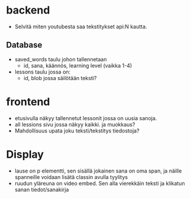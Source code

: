 # backend

- Selvitä miten youtubesta saa tekstitykset api:N kautta.

## Database

- saved_words taulu johon tallennetaan
   - id, sana, käännös, learning level (vaikka 1-4)
- lessons taulu jossa on:
   - id, blob jossa säilötään teksti?

# frontend

- etusivulla näkyy tallennetut lessonit jossa on uusia sanoja.
- all lessions sivu jossa näkyy kaikki. ja muokkaus?
- Mahdollisuus upata joku teksti/tekstitys tiedostoja?

# Display

- lause on p elementti, sen sisällä jokainen sana on oma span, ja näille spanneille voidaan
lisätä classin avulla tyylitys
- ruudun yläreuna on video embed. Sen alla vierekkäin teksti ja klikatun sanan tiedot/sanakirja

